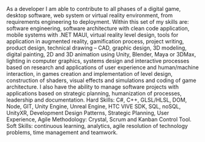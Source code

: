 As a developer I am able to contribute to all phases of a digital game, desktop software, web system or virtual reality environment, from requirements engineering to deployment. Within this set of my skills are: software engineering, software architecture with clean code application, mobile systems with .NET MAUI, virtual reality level design, tools for application in augmented reality, gamification process, project writing,  product design, technical drawing – CAD, graphic design, 3D modeling, digital painting, 2D and 3D animation using Unity, Blender, Maya or 3DMax, lighting in computer graphics, systems design and interactive processes based on research and applications of user experience and human/machine interaction, in games creation and implementation of level design, construction of shaders, visual effects and simulations and coding of game architecture. I also have the ability to manage software projects with applications based on strategic planning, humanization of processes, leadership and documentation.
Hard Skills: C#, C++, GLSL/HLSL, DOM, Node, GIT, Unity Engine, Unreal Engine, HTC VIVE SDK, SQL, noSQL, UnityXR, Development Design Patterns, Strategic Planning, User Experience, Agile Methodology: Crystal, Scrum and Kanban Control Tool.
Soft Skills: continuous learning, analytics, agile resolution of technology problems, time management and teamwork.

<!---
duartejuca/duartejuca is a ✨ special ✨ repository because its `README.md` (this file) appears on your GitHub profile.
You can click the Preview link to take a look at your changes.
--->
